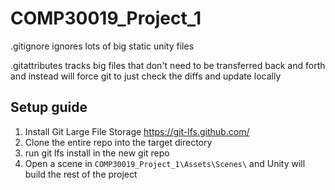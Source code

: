 # COMP30019_Project_1

.gitignore ignores lots of big static unity files

.gitattributes tracks big files that don't need to be transferred back and forth and instead will force git to just check the diffs and update locally

## Setup guide

1. Install Git Large File Storage  https://git-lfs.github.com/
2. Clone the entire repo into the target directory
3. run git lfs install in the new git repo
4. Open a scene in `COMP30019_Project_1\Assets\Scenes\` and Unity will build the rest of the project
